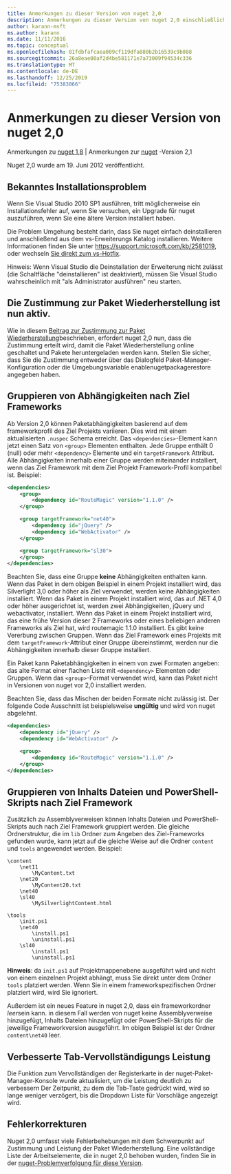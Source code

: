 ```yaml
---
title: Anmerkungen zu dieser Version von nuget 2,0
description: Anmerkungen zu dieser Version von nuget 2,0 einschließlich bekannter Probleme, Fehlerbehebungen, hinzugefügter Features und dcrs.
author: karann-msft
ms.author: karann
ms.date: 11/11/2016
ms.topic: conceptual
ms.openlocfilehash: 01fdbfafcaea009cf119dfa880b2b16539c9b088
ms.sourcegitcommit: 26a8eae00af2d4be581171e7a73009f94534c336
ms.translationtype: MT
ms.contentlocale: de-DE
ms.lasthandoff: 12/25/2019
ms.locfileid: "75383066"
---
```

# <a name="nuget-20-release-notes"></a>Anmerkungen zu dieser Version von nuget 2,0

Anmerkungen zu [nuget 1,8](../release-notes/nuget-1.8.md) | Anmerkungen zur [nuget](../release-notes/nuget-2.1.md) -Version 2,1

Nuget 2,0 wurde am 19. Juni 2012 veröffentlicht.

## <a name="known-installation-issue"></a>Bekanntes Installationsproblem
Wenn Sie Visual Studio 2010 SP1 ausführen, tritt möglicherweise ein Installationsfehler auf, wenn Sie versuchen, ein Upgrade für nuget auszuführen, wenn Sie eine ältere Version installiert haben.

Die Problem Umgehung besteht darin, dass Sie nuget einfach deinstallieren und anschließend aus dem vs-Erweiterungs Katalog installieren.  Weitere Informationen finden Sie unter <https://support.microsoft.com/kb/2581019>, oder wechseln [Sie direkt zum vs-Hotfix](http://bit.ly/vsixcertfix).

Hinweis: Wenn Visual Studio die Deinstallation der Erweiterung nicht zulässt (die Schaltfläche "deinstallieren" ist deaktiviert), müssen Sie Visual Studio wahrscheinlich mit "als Administrator ausführen" neu starten.

## <a name="package-restore-consent-is-now-active"></a>Die Zustimmung zur Paket Wiederherstellung ist nun aktiv.

Wie in diesem [Beitrag zur Zustimmung zur Paket Wiederherstellung](http://blog.nuget.org/20120518/package-restore-and-consent.html)beschrieben, erfordert nuget 2,0 nun, dass die Zustimmung erteilt wird, damit die Paket Wiederherstellung online geschaltet und Pakete heruntergeladen werden kann. Stellen Sie sicher, dass Sie die Zustimmung entweder über das Dialogfeld Paket-Manager-Konfiguration oder die Umgebungsvariable enablenugetpackagerestore angegeben haben.

## <a name="group-dependencies-by-target-frameworks"></a>Gruppieren von Abhängigkeiten nach Ziel Frameworks

Ab Version 2,0 können Paketabhängigkeiten basierend auf dem frameworkprofil des Ziel Projekts variieren. Dies wird mit einem aktualisierten `.nuspec` Schema erreicht. Das `<dependencies>`-Element kann jetzt einen Satz von `<group>` Elementen enthalten. Jede Gruppe enthält 0 (null) oder mehr `<dependency>` Elemente und ein `targetFramework` Attribut. Alle Abhängigkeiten innerhalb einer Gruppe werden miteinander installiert, wenn das Ziel Framework mit dem Ziel Projekt Framework-Profil kompatibel ist. Beispiel:

```xml
<dependencies>
    <group>
        <dependency id="RouteMagic" version="1.1.0" />
    </group>

    <group targetFramework="net40">
        <dependency id="jQuery" />
        <dependency id="WebActivator" />
    </group>

    <group targetFramework="sl30">
    </group>
</dependencies>
```

Beachten Sie, dass eine Gruppe **keine** Abhängigkeiten enthalten kann. Wenn das Paket in dem obigen Beispiel in einem Projekt installiert wird, das Silverlight 3,0 oder höher als Ziel verwendet, werden keine Abhängigkeiten installiert. Wenn das Paket in einem Projekt installiert wird, das auf .NET 4,0 oder höher ausgerichtet ist, werden zwei Abhängigkeiten, jQuery und webactivator, installiert.  Wenn das Paket in einem Projekt installiert wird, das eine frühe Version dieser 2 Frameworks oder eines beliebigen anderen Frameworks als Ziel hat, wird routemagic 1.1.0 installiert. Es gibt keine Vererbung zwischen Gruppen. Wenn das Ziel Framework eines Projekts mit dem `targetFramework`-Attribut einer Gruppe übereinstimmt, werden nur die Abhängigkeiten innerhalb dieser Gruppe installiert.

Ein Paket kann Paketabhängigkeiten in einem von zwei Formaten angeben: das alte Format einer flachen Liste mit `<dependency>` Elementen oder Gruppen. Wenn das `<group>`-Format verwendet wird, kann das Paket nicht in Versionen von nuget vor 2,0 installiert werden.

Beachten Sie, dass das Mischen der beiden Formate nicht zulässig ist. Der folgende Code Ausschnitt ist beispielsweise **ungültig** und wird von nuget abgelehnt.

```xml
<dependencies>
    <dependency id="jQuery" />
    <dependency id="WebActivator" />

    <group>
        <dependency id="RouteMagic" version="1.1.0" />
    </group>
</dependencies>
```

## <a name="grouping-content-files-and-powershell-scripts-by-target-framework"></a>Gruppieren von Inhalts Dateien und PowerShell-Skripts nach Ziel Framework

Zusätzlich zu Assemblyverweisen können Inhalts Dateien und PowerShell-Skripts auch nach Ziel Framework gruppiert werden. Die gleiche Ordnerstruktur, die im `lib` Ordner zum Angeben des Ziel-Frameworks gefunden wurde, kann jetzt auf die gleiche Weise auf die Ordner `content` und `tools` angewendet werden. Beispiel:

    \content
        \net11
            \MyContent.txt
        \net20
            \MyContent20.txt
        \net40
        \sl40
            \MySilverlightContent.html

    \tools
        \init.ps1
        \net40
            \install.ps1
            \uninstall.ps1
        \sl40
            \install.ps1
            \uninstall.ps1

**Hinweis**: da `init.ps1` auf Projektmappenebene ausgeführt wird und nicht von einem einzelnen Projekt abhängt, muss Sie direkt unter dem Ordner `tools` platziert werden. Wenn Sie in einem frameworkspezifischen Ordner platziert wird, wird Sie ignoriert.

Außerdem ist ein neues Feature in nuget 2,0, dass ein frameworkordner *leer*sein kann. in diesem Fall werden von nuget keine Assemblyverweise hinzugefügt, Inhalts Dateien hinzugefügt oder PowerShell-Skripts für die jeweilige Frameworkversion ausgeführt. Im obigen Beispiel ist der Ordner `content\net40` leer.

## <a name="improved-tab-completion-performance"></a>Verbesserte Tab-Vervollständigungs Leistung
Die Funktion zum Vervollständigen der Registerkarte in der nuget-Paket-Manager-Konsole wurde aktualisiert, um die Leistung deutlich zu verbessern Der Zeitpunkt, zu dem die Tab-Taste gedrückt wird, wird so lange weniger verzögert, bis die Dropdown Liste für Vorschläge angezeigt wird.

## <a name="bug-fixes"></a>Fehlerkorrekturen
Nuget 2,0 umfasst viele Fehlerbehebungen mit dem Schwerpunkt auf Zustimmung und Leistung der Paket Wiederherstellung.
Eine vollständige Liste der Arbeitselemente, die in nuget 2,0 behoben wurden, finden Sie in der [nuget-Problemverfolgung für diese Version](http://nuget.codeplex.com/workitem/list/advanced?keyword=&status=Closed&type=All&priority=All&release=NuGet%202.0&assignedTo=All&component=All&sortField=Votes&sortDirection=Descending&page=0).
